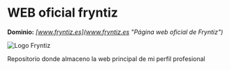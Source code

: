 # WEB oficial fryntiz
**Dominio:** *[www.fryntiz.es](www.fryntiz.es "Página web oficial de Fryntiz")*

![Logo Fryntiz](www.fryntiz.es/images/LogoFryntiz.png "Logo Fryntiz")

Repositorio donde almaceno la web principal de mi perfil profesional